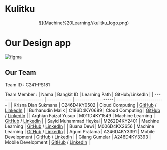 # Kulitku
<div align="center">
![](Machine%20Learning//kulitku_logo.png)
</div>


# Our Design app
[![figma](https://img.shields.io/badge/Figma-Our%20Design-success)]((https://www.figma.com/))
## Our Team
 Team ID : C241-PS181
 
 Team Member : 
| Nama                   | Bangkit ID   | Learning Path      | GitHub/LinkedIn          |
| ---------------------- | ------------ | -------------------| ------------------------ |
| Krisna Dian Sukmana    | C246D4KY0502 | Cloud Computing    | [GitHub](https://github.com/krisnaasli/) / [LinkedIn](https://id.linkedin.com/in/krisnadian)                       |
| Burhanudin Malik       | C186D4KY0689 | Cloud Computing    | [GitHub](https://github.com/Electricstorm0) / [LinkedIn](https://www.linkedin.com/in/burhanudin-malik-b9927a21b/)  |
| Arghian Faizal Yusup   | M011D4KY1549 | Machine Learning   | [GitHub](https://github.com/Arghian/) / [LinkedIn](https://www.linkedin.com/in/arghian-faizal-yusup/)              |
| Sayid Muhammad Heykal  | M262D4KY2401 | Machine Learning   | [GitHub](https://github.com/sayid-alt/) / [LinkedIn](https://www.linkedin.com/in/sayidheykal/)                     |
| Buana Dewi             | M006D4KX2656 | Machine Learning   | [GitHub](https://github.com/buanadewi) / [LinkedIn](https://www.linkedin.com/in/buanadewi/)                        |
| Agum Pratama           | A246D4KY3391 | Mobile Development | [GitHub](https://github.com/prtmagum) / [LinkedIn](https://id.linkedin.com/in/agum-p-229014111/)                   |
| Gilang Gumelar         | A246D4KY3393 | Mobile Development | [GitHub](https://github.com/Gilangg13) / [LinkedIn](https://www.linkedin.com/in/gilang-gumelar-96b35621a/)         |
